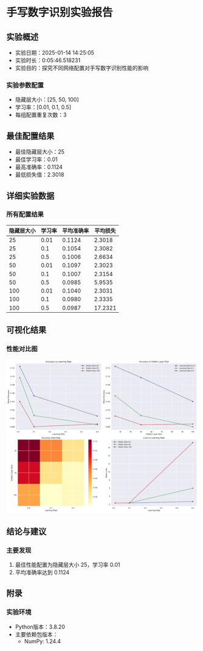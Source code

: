 # 手写数字识别实验报告

## 实验概述
- 实验日期：2025-01-14 14:25:05
- 实验时长：0:05:46.518231
- 实验目的：探究不同网络配置对手写数字识别性能的影响

### 实验参数配置
- 隐藏层大小：[25, 50, 100]
- 学习率：[0.01, 0.1, 0.5]
- 每组配置重复次数：3

## 最佳配置结果
- 最佳隐藏层大小：25
- 最佳学习率：0.01
- 最高准确率：0.1124
- 最低损失值：2.3018

## 详细实验数据

### 所有配置结果
| 隐藏层大小 | 学习率 | 平均准确率 | 平均损失 |
|------------|---------|------------|----------|
| 25 | 0.01 | 0.1124 | 2.3018 |
| 25 | 0.1 | 0.1054 | 2.3082 |
| 25 | 0.5 | 0.1006 | 2.6634 |
| 50 | 0.01 | 0.1097 | 2.3023 |
| 50 | 0.1 | 0.1007 | 2.3154 |
| 50 | 0.5 | 0.0985 | 5.9535 |
| 100 | 0.01 | 0.1040 | 2.3031 |
| 100 | 0.1 | 0.0980 | 2.3335 |
| 100 | 0.5 | 0.0987 | 17.2321 |

## 可视化结果
### 性能对比图
![实验结果对比图](../comparison_plots.png)

## 结论与建议

### 主要发现
1. 最佳性能配置为隐藏层大小 25，学习率 0.01
2. 平均准确率达到 0.1124

## 附录

### 实验环境
- Python版本：3.8.20
- 主要依赖包版本：
  - NumPy: 1.24.4
